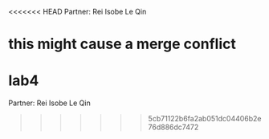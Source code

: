 <<<<<<< HEAD
Partner: Rei Isobe Le Qin

this might cause a merge conflict
=======
# lab4
Partner: Rei Isobe
Le Qin
>>>>>>> 5cb71122b6fa2ab051dc04406b2e76d886dc7472
